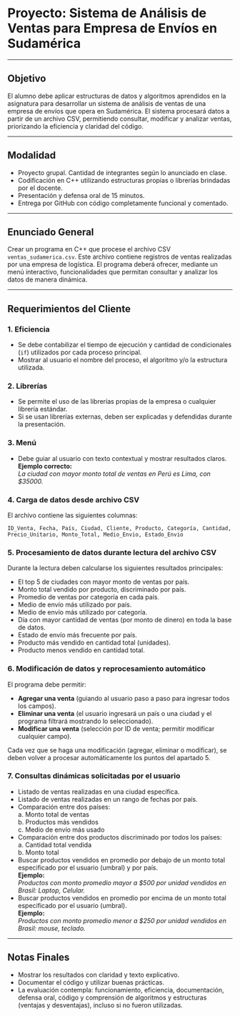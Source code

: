 # Proyecto: Sistema de Análisis de Ventas para Empresa de Envíos en Sudamérica

---

## Objetivo

El alumno debe aplicar estructuras de datos y algoritmos aprendidos en la asignatura para desarrollar un sistema de
análisis de ventas de una empresa de envíos que opera en Sudamérica. El sistema procesará datos a partir de un archivo
CSV, permitiendo consultar, modificar y analizar ventas, priorizando la eficiencia y claridad del código.

---

## Modalidad

- Proyecto grupal. Cantidad de integrantes según lo anunciado en clase.
- Codificación en C++ utilizando estructuras propias o librerías brindadas por el docente.
- Presentación y defensa oral de 15 minutos.
- Entrega por GitHub con código completamente funcional y comentado.

---

## Enunciado General

Crear un programa en C++ que procese el archivo CSV `ventas_sudamerica.csv`. Este archivo contiene registros de ventas
realizadas por una empresa de logística. El programa deberá ofrecer, mediante un menú interactivo, funcionalidades que
permitan consultar y analizar los datos de manera dinámica.

---

## Requerimientos del Cliente

### 1. Eficiencia

- Se debe contabilizar el tiempo de ejecución y cantidad de condicionales (`if`) utilizados por cada proceso principal.
- Mostrar al usuario el nombre del proceso, el algoritmo y/o la estructura utilizada.

### 2. Librerías

- Se permite el uso de las librerías propias de la empresa o cualquier librería estándar.
- Si se usan librerías externas, deben ser explicadas y defendidas durante la presentación.

### 3. Menú

- Debe guiar al usuario con texto contextual y mostrar resultados claros.  
  **Ejemplo correcto:**  
  *La ciudad con mayor monto total de ventas en Perú es Lima, con $35000.*

### 4. Carga de datos desde archivo CSV

El archivo contiene las siguientes columnas:

`ID_Venta, Fecha, País, Ciudad, Cliente, Producto, Categoría, Cantidad, Precio_Unitario, Monto_Total, Medio_Envio, Estado_Envio`

### 5. Procesamiento de datos durante lectura del archivo CSV

Durante la lectura deben calcularse los siguientes resultados principales:

- El top 5 de ciudades con mayor monto de ventas por país.
- Monto total vendido por producto, discriminado por país.
- Promedio de ventas por categoría en cada país.
- Medio de envío más utilizado por país.
- Medio de envío más utilizado por categoría.
- Día con mayor cantidad de ventas (por monto de dinero) en toda la base de datos.
- Estado de envío más frecuente por país.
- Producto más vendido en cantidad total (unidades).
- Producto menos vendido en cantidad total.

### 6. Modificación de datos y reprocesamiento automático

El programa debe permitir:

- **Agregar una venta** (guiando al usuario paso a paso para ingresar todos los campos).
- **Eliminar una venta** (el usuario ingresará un país o una ciudad y el programa filtrará mostrando lo seleccionado).
- **Modificar una venta** (selección por ID de venta; permitir modificar cualquier campo).

Cada vez que se haga una modificación (agregar, eliminar o modificar), se deben volver a procesar automáticamente los
puntos del apartado 5.

### 7. Consultas dinámicas solicitadas por el usuario

- Listado de ventas realizadas en una ciudad específica.
- Listado de ventas realizadas en un rango de fechas por país.
- Comparación entre dos países:  
  a. Monto total de ventas  
  b. Productos más vendidos  
  c. Medio de envío más usado
- Comparación entre dos productos discriminado por todos los países:  
  a. Cantidad total vendida  
  b. Monto total
- Buscar productos vendidos en promedio por debajo de un monto total especificado por el usuario (umbral) y por país.  
  **Ejemplo:**  
  *Productos con monto promedio mayor a $500 por unidad vendidos en Brasil: Laptop, Celular.*
- Buscar productos vendidos en promedio por encima de un monto total especificado por el usuario (umbral).  
  **Ejemplo:**  
  *Productos con monto promedio menor a $250 por unidad vendidos en Brasil: mouse, teclado.*

---

## Notas Finales

- Mostrar los resultados con claridad y texto explicativo.
- Documentar el código y utilizar buenas prácticas.
- La evaluación contempla: funcionamiento, eficiencia, documentación, defensa oral, código y comprensión de algoritmos y
  estructuras (ventajas y desventajas), incluso si no fueron utilizadas.

